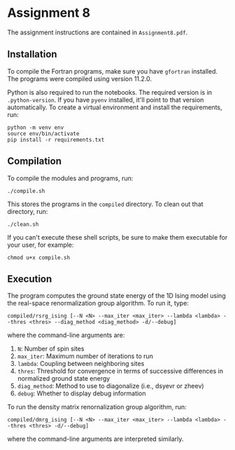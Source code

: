 # Assignment 8

The assignment instructions are contained in `Assignment8.pdf`.

## Installation

To compile the Fortran programs, make sure you have `gfortran` installed. The programs were compiled using version 11.2.0.

Python is also required to run the notebooks. The required version is in `.python-version`. If you have `pyenv`
installed, it'll point to that version automatically. To create a virtual environment and install the requirements, run:

```
python -m venv env
source env/bin/activate
pip install -r requirements.txt
```

## Compilation

To compile the modules and programs, run:

```
./compile.sh
```

This stores the programs in the `compiled` directory. To clean out that directory, run:

```
./clean.sh
```

If you can't execute these shell scripts, be sure to make them executable for your user, for example:

```
chmod u+x compile.sh
```

## Execution

The program computes the ground state energy of the 1D Ising model using the real-space renormalization group algorithm. 
To run it, type:

```
compiled/rsrg_ising [--N <N> --max_iter <max_iter> --lambda <lambda> --thres <thres> --diag_method <diag_method> -d/--debug]
```

where the command-line arguments are:

1. `N`: Number of spin sites
2. `max_iter`: Maximum number of iterations to run
3. `lambda`: Coupling between neighboring sites
4. `thres`: Threshold for convergence in terms of successive differences in normalized ground state energy
5. `diag_method`: Method to use to diagonalize (i.e., dsyevr or zheev)
6. `debug`: Whether to display debug information

To run the density matrix renornalization group algorithm, run:

```
compiled/dmrg_ising [--N <N> --max_iter <max_iter> --lambda <lambda> --thres <thres> -d/--debug]
```

where the command-line arguments are interpreted similarly.
